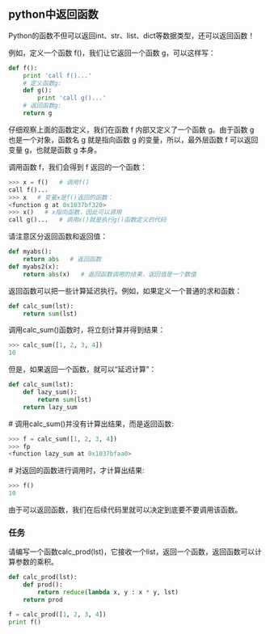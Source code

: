 ## python中返回函数

Python的函数不但可以返回int、str、list、dict等数据类型，还可以返回函数！

例如，定义一个函数 f()，我们让它返回一个函数 g，可以这样写：

```python
def f():
    print 'call f()...'
    # 定义函数g:
    def g():
        print 'call g()...'
    # 返回函数g:
    return g
```

仔细观察上面的函数定义，我们在函数 f 内部又定义了一个函数 g。由于函数 g 也是一个对象，函数名 g 就是指向函数 g 的变量，所以，最外层函数 f 可以返回变量 g，也就是函数 g 本身。

调用函数 f，我们会得到 f 返回的一个函数：

```python
>>> x = f()   # 调用f()
call f()...
>>> x   # 变量x是f()返回的函数：
<function g at 0x1037bf320>
>>> x()   # x指向函数，因此可以调用
call g()...   # 调用x()就是执行g()函数定义的代码
```

请注意区分返回函数和返回值：

```python
def myabs():
    return abs   # 返回函数
def myabs2(x):
    return abs(x)   # 返回函数调用的结果，返回值是一个数值
```

返回函数可以把一些计算延迟执行。例如，如果定义一个普通的求和函数：

```python
def calc_sum(lst):
    return sum(lst)
```

调用calc_sum()函数时，将立刻计算并得到结果：

```python
>>> calc_sum([1, 2, 3, 4])
10
```

但是，如果返回一个函数，就可以“延迟计算”：

```python
def calc_sum(lst):
    def lazy_sum():
        return sum(lst)
    return lazy_sum
```

\# 调用calc_sum()并没有计算出结果，而是返回函数:

```python
>>> f = calc_sum([1, 2, 3, 4])
>>> fp
<function lazy_sum at 0x1037bfaa0>
```

\# 对返回的函数进行调用时，才计算出结果:

```python
>>> f()
10
```

由于可以返回函数，我们在后续代码里就可以决定到底要不要调用该函数。

### 任务

请编写一个函数calc_prod(lst)，它接收一个list，返回一个函数，返回函数可以计算参数的乘积。

```python
def calc_prod(lst):
    def prod():
        return reduce(lambda x, y : x * y, lst)
    return prod

f = calc_prod([1, 2, 3, 4])
print f()
```

